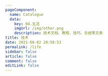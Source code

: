 ```yaml
---
pageComponent: 
  name: Catalogue
  data: 
    key: 04.生活
    imgUrl: /img/other.png
    description: 技术文档、教程、技巧、总结等文章
title: 技术
date: 2021-06-02 20:58:53
permalink: /life
sidebar: false
article: false
comment: false
editLink: false
---
```

